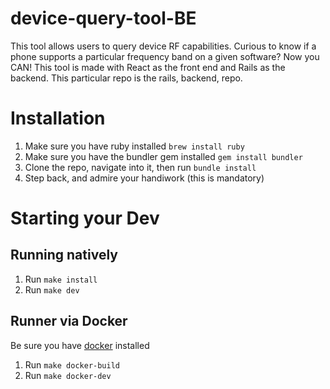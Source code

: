 # device-query-tool-BE
This tool allows users to query device RF capabilities. Curious to know if a phone supports a particular frequency band on a given software? Now you CAN! This tool is made with React as the front end and Rails as the backend. This particular repo is the rails, backend, repo.

# Installation

1. Make sure you have ruby installed `brew install ruby`
2. Make sure you have the bundler gem installed `gem install bundler`
3. Clone the repo, navigate into it, then run `bundle install`
4. Step back, and admire your handiwork (this is mandatory)

# Starting your Dev

## Running natively

1. Run `make install`
1. Run `make dev`


## Runner via Docker

Be sure you have [docker](https://www.docker.com/products/docker-desktop/) installed 

1. Run `make docker-build`
1. Run `make docker-dev`